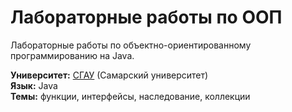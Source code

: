 # Лабораторные работы по ООП

Лабораторные работы по объектно-ориентированному программированию на Java.

**Университет:** [СГАУ](https://ssau.ru/) (Самарский университет)  
**Язык:** Java  
**Темы:** функции, интерфейсы, наследование, коллекции

